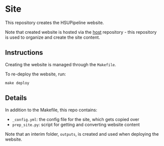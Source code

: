 # Site

This repository creates the HSUPipeline website.

Note that created website is hosted via the
[host](https://github.com/HSUPipeline/HSUPipeline.github.io)
repository - this repository is used to organize and create the site content.

## Instructions

Creating the website is managed through the `Makefile`.

To re-deploy the website, run:

`make deploy`

## Details

In addition to the Makefile, this repo contains:
- `_config.yml`: the config file for the site, which gets copied over
- `prep_site.py`: script for getting and converting website content

Note that an interim folder, `outputs`, is created and used when deploying the website.
